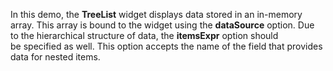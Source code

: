In&nbsp;this demo, the **TreeList** widget displays data stored in&nbsp;an&nbsp;in-memory array. This array is&nbsp;bound to&nbsp;the widget using the **dataSource** option. Due to&nbsp;the hierarchical structure of&nbsp;data, the **itemsExpr** option should be&nbsp;specified as&nbsp;well. This option accepts the name of&nbsp;the field that provides data for nested items.